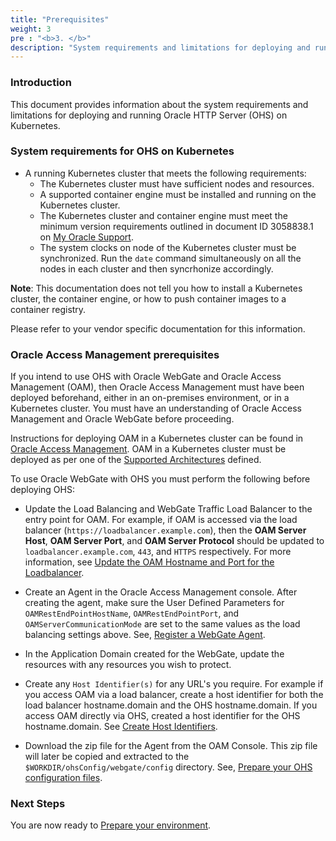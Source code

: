 ```yaml
---
title: "Prerequisites"
weight: 3
pre : "<b>3. </b>"
description: "System requirements and limitations for deploying and running OHS on Kubernetes"
---
```


### Introduction

This document provides information about the system requirements and limitations for deploying and running Oracle HTTP Server (OHS) on Kubernetes.

### System requirements for OHS on Kubernetes


* A running Kubernetes cluster that meets the following requirements:
	* The Kubernetes cluster must have sufficient nodes and resources.
	* A supported container engine must be installed and running on the Kubernetes cluster.
   * The Kubernetes cluster and container engine must meet the minimum version requirements outlined in document ID 3058838.1 on [My Oracle Support](https://support.oracle.com).
	* The system clocks on node of the Kubernetes cluster must be synchronized. Run the `date` command simultaneously on all the nodes in each cluster and then syncrhonize accordingly.
 

**Note**: This documentation does not tell you how to install a Kubernetes cluster, the container engine, or how to push container images to a container registry. 

Please refer to your vendor specific documentation for this information.


### Oracle Access Management prerequisites

If you intend to use OHS with Oracle WebGate and Oracle Access Management (OAM), then Oracle Access Management must have been deployed beforehand, either in an on-premises environment, or in a Kubernetes cluster.
You must have an understanding of Oracle Access Management and Oracle WebGate before proceeding.

Instructions for deploying OAM in a Kubernetes cluster can be found in [Oracle Access Management](../../idm-products/oam). OAM in a Kubernetes cluster must be deployed as per one of the [Supported Architectures](../introduction#supported-architectures) defined. 

To use Oracle WebGate with OHS you must perform the following before deploying OHS:

+ Update the Load Balancing and WebGate Traffic Load Balancer to the entry point for OAM. For example, if OAM is accessed via the load balancer (`https://loadbalancer.example.com`), then the **OAM Server Host**, **OAM Server Port**, and **OAM Server Protocol** should be updated to `loadbalancer.example.com`, `443`, and `HTTPS` respectively. For more information, see [Update the OAM Hostname and Port for the Loadbalancer](../../idm-products/oam/validate-sso-using-webgate/#update-the-oam-hostname-and-port-for-the-loadbalancer).

+ Create an Agent in the Oracle Access Management console.  After creating the agent, make sure the User Defined Parameters for `OAMRestEndPointHostName`, `OAMRestEndPointPort`, and `OAMServerCommunicationMode` are set to the same values as the load balancing settings above. See, [Register a WebGate Agent](../../idm-products/oam/validate-sso-using-webgate/#register-a-webgate-agent). 

+ In the Application Domain created for the WebGate, update the resources with any resources you wish to protect.

+ Create any `Host Identifier(s)` for any URL's you require. For example if you access OAM via a load balancer, create a host identifier for both the load balancer hostname.domain and the OHS hostname.domain. If you access OAM directly via OHS, created a host identifier for the OHS hostname.domain. See [Create Host Identifiers](../../idm-products/oam/validate-sso-using-webgate/#create-host-identifiers).

+ Download the zip file for the Agent from the OAM Console. This zip file will later be copied and extracted to the `$WORKDIR/ohsConfig/webgate/config` directory. See, [Prepare your OHS configuration files](../prepare-your-environment/#prepare-your-ohs-configuration-files).



### Next Steps

You are now ready to [Prepare your environment](../prepare-your-environment).






